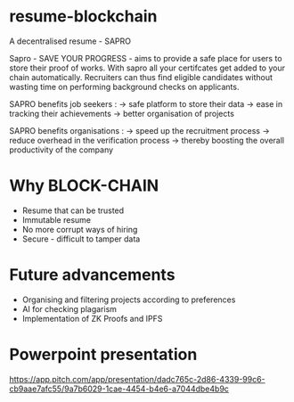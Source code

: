# resume-blockchain
A decentralised resume - SAPRO

Sapro - SAVE YOUR PROGRESS - aims to provide  a safe  place for users to store their proof of works. With sapro all your certifcates get added to your chain automatically. Recruiters can thus find eligible candidates without wasting time on performing background checks on applicants. 

SAPRO benefits job seekers :
-> safe platform to store their data
-> ease in tracking their achievements
-> better organisation of projects

SAPRO benefits organisations :
-> speed up the recruitment process 
-> reduce overhead in the verification process 
-> thereby boosting the overall productivity of the company 

# Why BLOCK-CHAIN

- Resume that can be trusted
- Immutable resume
- No more corrupt ways of hiring
- Secure - difficult to tamper data


# Future advancements

- Organising and filtering projects according to preferences
- AI for checking plagarism
- Implementation of ZK Proofs and IPFS

# Powerpoint presentation

https://app.pitch.com/app/presentation/dadc765c-2d86-4339-99c6-cb9aae7afc55/9a7b6029-1cae-4454-b4e6-a7044dbe4b9c
